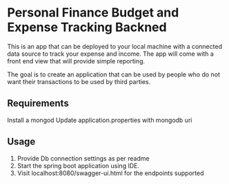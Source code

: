 # Personal Finance Budget and Expense Tracking Backned

This is an app that can be deployed to your local machine with a connected data source 
to track your expense and income. The app will come with a front end view that will provide
simple reporting. 

The goal is to create an application that can be used by people who do not want their
transactions to be used by third parties. 

## Requirements

Install a mongod
Update application.properties with mongodb uri

## Usage
1. Provide Db connection settings as per readme
2. Start the spring boot application using IDE. 
3. Visit localhost:8080/swagger-ui.html for the endpoints supported